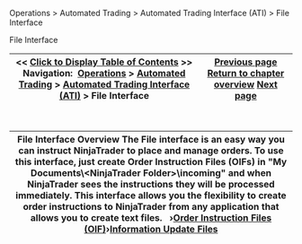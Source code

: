﻿


Operations \> Automated Trading \> Automated Trading Interface (ATI) \> File Interface






















File Interface







| \<\< [Click to Display Table of Contents](file_interface.md) \>\> **Navigation:**     [Operations](operations-1.md) \> [Automated Trading](automated_trading-1.md) \> [Automated Trading Interface (ATI)](automated_trading_interface_at-1.md) \> File Interface | [Previous page](initialization-1.md) [Return to chapter overview](automated_trading_interface_at-1.md) [Next page](order_instruction_files_oif-1.md) |
| --- | --- |











 




| File Interface Overview The File interface is an easy way you can instruct NinjaTrader to place and manage orders. To use this interface, just create Order Instruction Files (OIFs) in "My Documents\\\<NinjaTrader Folder\>\\incoming" and when NinjaTrader sees the instructions they will be processed immediately. This interface allows you the flexibility to create order instructions to NinjaTrader from any application that allows you to create text files.   ›[Order Instruction Files (OIF)](order_instruction_files_oif-1.md)›[Information Update Files](information_update_files-1.md) |
| --- |









